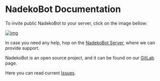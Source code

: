 # NadekoBot Documentation

To invite public NadekoBot to your server, click on the image bellow:

[![img][img]](https://invite.nadeko.bot/)

In case you need any help, hop on the [NadekoBot Server][NadekoBot Server], where we can provide support.

NadekoBot is an open source project, and it can be found on our [GitLab][GitLab] page.

Here you can read current [Issues][Issues].

[img]: https://cdn.discordapp.com/attachments/202743183774318593/210580315381563392/discord.png
[NadekoBot Server]: https://discord.nadeko.bot/
[GitLab]: https://gitlab.com/Kwoth/nadekobot
[Issues]: https://gitlab.com/Kwoth/nadekobot/issues
[repo]: https://gitlab.com/Kwoth/nadekobot/tree/1.9
[cmd_list]: https://nadeko.bot/commands
